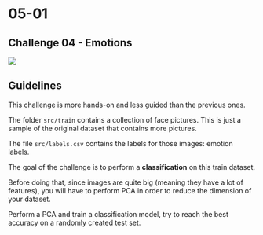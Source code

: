 # 05-01

## Challenge 04 - Emotions

![](https://www.lepoint.fr/images/2017/06/21/9118894lpw-9119025-article-jpg_4371970.jpg)

## Guidelines

This challenge is more hands-on and less guided than the previous ones.

The folder `src/train` contains a collection of face pictures. This is just a sample of the original dataset that contains more pictures.

The file `src/labels.csv` contains the labels for those images: emotion labels.

The goal of the challenge is to perform a **classification** on this train dataset.

Before doing that, since images are quite big (meaning they have a lot of features), you will have to perform PCA in order to reduce the dimension of your dataset.

Perform a PCA and train a classification model, try to reach the best accuracy on a randomly created test set.
